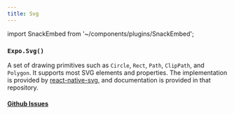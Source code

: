 ```yaml
---
title: Svg
---
```


import SnackEmbed from '~/components/plugins/SnackEmbed';

### `Expo.Svg()`

A set of drawing primitives such as `Circle`, `Rect`, `Path`,
`ClipPath`, and `Polygon`. It supports most SVG elements and properties.
The implementation is provided by [react-native-svg](https://github.com/react-native-community/react-native-svg), and documentation is provided in that repository.

<SnackEmbed snackId="HJ1m5ICJb" />

#### [Github Issues](https://github.com/expo/expo/labels/SVG)
